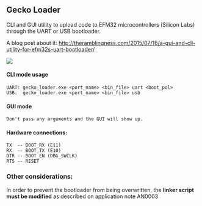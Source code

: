 

## Gecko Loader
CLI and GUI utility to upload code to EFM32 microcontrollers (Silicon Labs) through the UART or USB bootloader.

A blog post about it: http://theramblingness.com/2015/07/16/a-gui-and-cli-utility-for-efm32s-uart-bootloader/

![](https://github.com/cidadao/Gecko-Loader/raw/master/img/win_scr.png)

#### CLI mode usage
```
UART: gecko_loader.exe <port_name> <bin_file> uart <boot_pol>
USB:  gecko_loader.exe <port_name> <bin_file> usb
```

#### GUI mode
```
Don't pass any arguments and the GUI will show up.
```

#### Hardware connections:
```
TX  -- BOOT_RX (E11)
RX  -- BOOT_TX (E10)
DTR -- BOOT_EN (DBG_SWCLK)
RTS -- RESET
```

### Other considerations:
In order to prevent the bootloader from being overwritten, the **linker script must be modified** as described on application note AN0003
